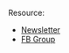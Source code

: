 Resource:
- [Newsletter](https://memilavi.com/newsletters)
- [FB Group](https://www.facebook.com/groups/127639125043271/)